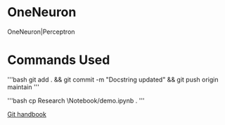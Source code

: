 # OneNeuron
OneNeuron|Perceptron 

# Commands Used

'''bash
git add . && git commit -m "Docstring updated" && git push origin maintain
'''

'''bash
cp Research \Notebook/demo.ipynb .
'''

[Git handbook](https://guides.github.com/introduction/git-handbook/)



